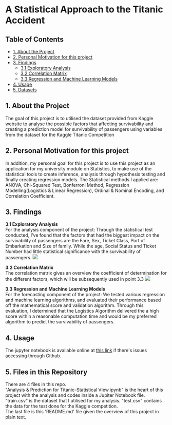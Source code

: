 # A Statistical Approach to the Titanic Accident

## Table of Contents
* [1. About the  Project](#point_1)
* [2. Personal Motivation for this project](#point_2)
* [3. Findings](#point_3)
    * [3.1 Exploratory Analysis](#point_3_1)
    * [3.2 Correlation Matrix](#point_3_2)
    * [3.3 Regression and Machine Learning Models](#point_3_3)
* [4. Usage](#point_4)
* [5. Datasets](#point_5)


<a id= "point_1"></a>
##  1. About the  Project
The goal of this project is to utilised the dataset provided from Kaggle website to analyse the possible factors that affecting survivability and creating a prediction model for survivability of passengers using variables from the dataset for the Kaggle Titanic Competition


<a id= "point_2"></a>
## 2. Personal Motivation for this project
In addition, my personal goal for this project is to use this project as an application for my university module on Statistics, to make use of the statistical tools to create inference, analysis through hypothesis testing and finally creating regression models. The Statistical methods I applied are: ANOVA, Chi-Squared Test, Bonferroni Method, Regression Modelling(Logistics & Linear Regression), Ordinal & Nominal Encoding, and Correlation Coefficient.


<a id= "point_3"></a>  
## 3. Findings

<a id= "point_3_1"> <b> 3.1 Exploratory Analysis </b> </a>  
For the analysis component of the project: Through the statistical test conducted, I've found that the factors that had the biggest impact on the survivability of passengers are the Fare, Sex, Ticket Class, Port of Embarkation and Size of family. While the age, Social Status and Ticket Number had little statistical significance with the survivability of passengers.
<img src = "/Users/James/Desktop/Exploratory Analysis.png">

<a id= "point_3_2"> <b> 3.2 Correlation Matrix </b> </a>  
The correlation matrix gives an overview the coefficient of determination for the different factors, which will be subsequently used in point 3.3
<img src = "/Users/James/Desktop/Correlation Matrix.png">

<a id= "point_3_3"> <b> 3.3 Regression and Machine Learning Models </b>  </a>  
For the forecasting component of the project: We tested various regression and machine learning algorithms, and evaluated their performance based off the mathematical score and validation algorithm. Through this evaluation, I determined that the Logistics Algorithm delivered the a high score within a reasonable computation time and would be my preferred algorithm to predict the survivability of passengers.


<a id= "point_4"></a>  
## 4. Usage
The jupyter notebook is available online at [this link](https://nbviewer.jupyter.org/github/jamesgsw/A-Statistical-Approach-to-the-Titanic-Accident/blob/master/Analysis%20%26%20Prediction%20for%20the%20Titanic%20accident.ipynb) if there's issues accessing through Github.


<a id= "point_5"></a>  
## 5. Files in this Repository
There are 4 files in this repo.
<br>"Analysis & Prediction for Titanic-Statistical View.ipynb" is the heart of this project with the analysis and codes inside a Jupiter Notebook file.
<br> "train.csv" is the dataset that I utilised for my analysis. "test.csv" contains the data for the test done for the Kaggle competition.
<br> The last file is this 'README.md' file given the overview of this project in plain text.
